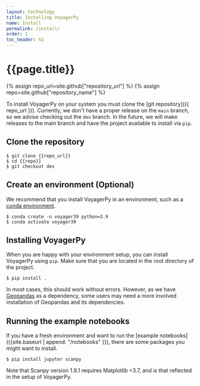 ```yaml
---
layout: technology
title: Installing VoyagerPy
name: Install
permalink: /install/
order: 1
toc_header: h2
---
```


# {{page.title}}

{% assign repo_url=site.github["repository_url"] %}
{% assign repo=site.github["repository_name"] %}

To install VoyagerPy on your system you must clone the [git repository]({{ repo_url }}). Currently, we don't have a proper
release on the `main` branch, so we advise checking out the `dev` branch. In the future, we will make releases to the main branch and have the project available to install via `pip`.

## Clone the repository

```shell
$ git clone {{repo_url}}
$ cd {{repo}}
$ git checkout dev
```

## Create an environment (Optional)

We recommend that you install VoyagerPy in an environment, such as a [conda environment](https://conda.io/projects/conda/en/latest/user-guide/tasks/manage-environments.html).

```shell
$ conda create -n voyager39 python=3.9
$ conda activate voyager39
```

## Installing VoyagerPy

When you are happy with your environment setup, you can install VoyagerPy using `pip`. Make sure that you are located
in the root directory of the project.

```shell
$ pip install .
```

In most cases, this should work without errors. However, as we have [Geopandas](https://geopandas.org/en/stable/) as a dependency, some users may need a more involved installation of Geopandas and its dependencies.

## Running the example notebooks

If you have a fresh environment and want to run the [example notebooks]({{site.baseurl | append: "/notebooks" }}), there are some packages you might want to install.

```shell
$ pip install jupyter scanpy
```

Note that Scanpy version 1.9.1 requires Matplotlib <3.7, and is that reflected in the setup of VoyagerPy.